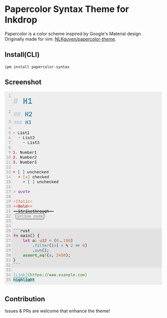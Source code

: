 # Papercolor Syntax Theme for Inkdrop

Papercolor is a color scheme inspired by Google's Material design.
Originally made for vim: [NLKguyen/papercolor-theme](https://github.com/NLKNguyen/papercolor-theme).

## Install(CLI)

```
ipm install papercolor-syntax
```

## Screenshot
![screenshot](./images/papercolor.png)

## Contribution
Issues & PRs are welcome that enhance the theme!